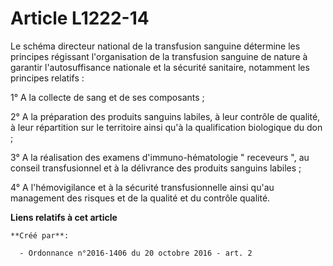 # Article L1222-14

Le schéma directeur national de la transfusion sanguine détermine les principes régissant l'organisation de la transfusion
sanguine de nature à garantir l'autosuffisance nationale et la sécurité sanitaire, notamment les principes relatifs : 

1° A la collecte de sang et de ses composants ; 

2° A la préparation des produits sanguins labiles, à leur contrôle de qualité, à leur répartition sur le territoire ainsi
qu'à la qualification biologique du don ; 

3° A la réalisation des examens d'immuno-hématologie " receveurs ", au conseil transfusionnel et à la délivrance des produits
sanguins labiles ; 

4° A l'hémovigilance et à la sécurité transfusionnelle ainsi qu'au management des risques et de la qualité et du contrôle
qualité.

**Liens relatifs à cet article**

	**Créé par**:

	  - Ordonnance n°2016-1406 du 20 octobre 2016 - art. 2
